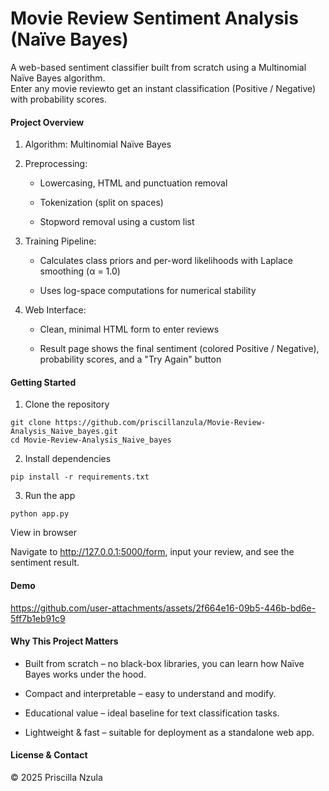# Movie Review Sentiment Analysis (Naïve Bayes)

A web-based sentiment classifier built from scratch using a Multinomial Naïve Bayes algorithm.  
Enter any movie reviewto get an instant classification (Positive / Negative) with probability scores.


#### Project Overview

 1. Algorithm: Multinomial Naïve Bayes

 2. Preprocessing:

    - Lowercasing, HTML and punctuation removal

    - Tokenization (split on spaces)

    - Stopword removal using a custom list

3. Training Pipeline:

    - Calculates class priors and per-word likelihoods with Laplace smoothing (α = 1.0)

    - Uses log-space computations for numerical stability

4.  Web Interface:

    - Clean, minimal HTML form to enter reviews

    - Result page shows the final sentiment (colored Positive / Negative), probability scores, and a "Try Again" button



#### Getting Started

1. Clone the repository
```
git clone https://github.com/priscillanzula/Movie-Review-Analysis_Naive_bayes.git
cd Movie-Review-Analysis_Naive_bayes
```
2. Install dependencies
   
```
pip install -r requirements.txt
```

3. Run the app
```
python app.py
```

View in browser

Navigate to http://127.0.0.1:5000/form, input your review, and see the sentiment result.

#### Demo



https://github.com/user-attachments/assets/2f664e16-09b5-446b-bd6e-5ff7b1eb91c9




#### Why This Project Matters

  - Built from scratch – no black-box libraries, you can learn how Naïve Bayes works under the hood.

  - Compact and interpretable – easy to understand and modify.

  - Educational value – ideal baseline for text classification tasks.

  - Lightweight & fast – suitable for deployment as a standalone web app.



#### License & Contact

© 2025 Priscilla Nzula 
